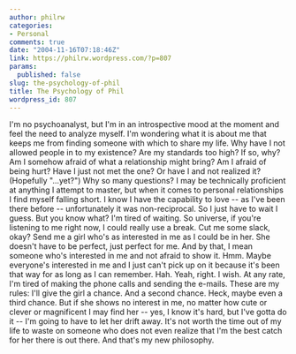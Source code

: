```yaml
---
author: philrw
categories:
- Personal
comments: true
date: "2004-11-16T07:18:46Z"
link: https://philrw.wordpress.com/?p=807
params:
  published: false
slug: the-psychology-of-phil
title: The Psychology of Phil
wordpress_id: 807
---
```


I'm no psychoanalyst, but I'm in an introspective mood at the moment and feel the need to analyze myself. I'm wondering what it is about me that keeps me from finding someone with which to share my life. Why have I not allowed people in to my existence? Are my standards too high? If so, why? Am I somehow afraid of what a relationship might bring? Am I afraid of being hurt? Have I just not met the one? Or have I and not realized it? (Hopefully "...yet?") Why so many questions? I may be technically proficient at anything I attempt to master, but when it comes to personal relationships I find myself falling short. I know I have the capability to love -- as I've been there before -- unfortunately it was non-reciprocal. So I just have to wait I guess. But you know what? I'm tired of waiting. So universe, if you're listening to me right now, I could really use a break. Cut me some slack, okay? Send me a girl who's as interested in me as I could be in her. She doesn't have to be perfect, just perfect for me. And by that, I mean someone who's interested in me and not afraid to show it. Hmm. Maybe everyone's interested in me and I just can't pick up on it because it's been that way for as long as I can remember. Hah. Yeah, right. I wish. At any rate, I'm tired of making the phone calls and sending the e-mails. These are my rules: I'll give the girl a chance. And a second chance. Heck, maybe even a third chance. But if she shows no interest in me, no matter how cute or clever or magnificent I may find her -- yes, I know it's hard, but I've gotta do it -- I'm going to have to let her drift away. It's not worth the time out of my life to waste on someone who does not even realize that I'm the best catch for her there is out there. And that's my new philosophy.
